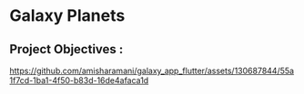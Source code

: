 # Galaxy Planets

## Project Objectives :


https://github.com/amisharamani/galaxy_app_flutter/assets/130687844/55a1f7cd-1ba1-4f50-b83d-16de4afaca1d


